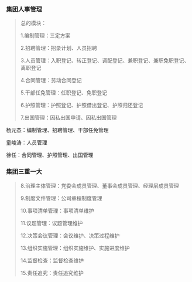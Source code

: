 ### 集团人事管理

> 总的模块：
>
> 1.编制管理：三定方案
>
> 2.招聘管理：招录计划、人员招聘
>
> 3.人员管理：入职登记、转正登记、调配登记、兼职登记、兼职免职登记、离职登记
>
> 4.合同管理：劳动合同登记
>
> 5.干部任免管理：任职登记、免职登记
>
> 6.护照管理：护照登记、护照借出登记、护照归还登记
>
> 7.出国管理：因私出国申请、因私出国管理

杨元杰：编制管理、招聘管理、干部任免管理

童峻涛：人员管理

徐任：合同管理、护照管理、出国管理



### 集团三重一大

> 8.治理主体管理：党委会成员管理、董事会成员管理、经理层成员管理
>
> 9.制度文件管理：公司章程制度管理
>
> 10.事项清单管理：事项清单维护
>
> 11.议题管理：议题管理维护
>
> 12.决策会议管理：会议维护、决策过程维护
>
> 13.组织实施管理：组织实施维护、实施进度维护
>
> 14.监督检查：监督检查维护
>
> 15.责任追究：责任追究维护
>
> 




